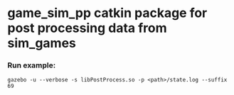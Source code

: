 # game_sim_pp catkin package for post processing data from sim_games


### Run example:
~~~
gazebo -u --verbose -s libPostProcess.so -p <path>/state.log --suffix 69
~~~

